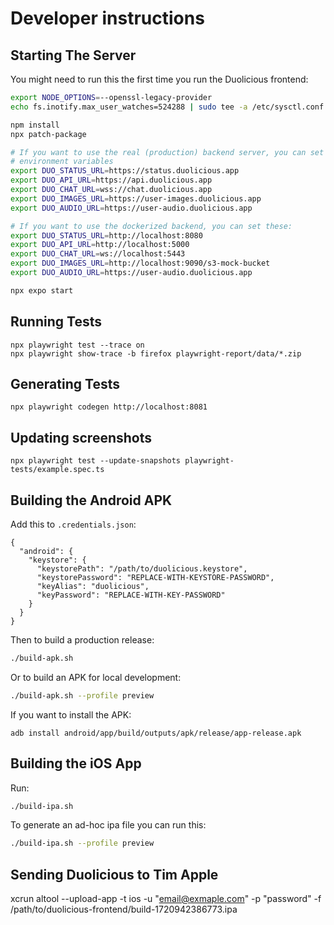 # Developer instructions

## Starting The Server

You might need to run this the first time you run the Duolicious frontend:

```bash
export NODE_OPTIONS=--openssl-legacy-provider
echo fs.inotify.max_user_watches=524288 | sudo tee -a /etc/sysctl.conf && sudo sysctl -p
```

```bash
npm install
npx patch-package

# If you want to use the real (production) backend server, you can set these
# environment variables
export DUO_STATUS_URL=https://status.duolicious.app
export DUO_API_URL=https://api.duolicious.app
export DUO_CHAT_URL=wss://chat.duolicious.app
export DUO_IMAGES_URL=https://user-images.duolicious.app
export DUO_AUDIO_URL=https://user-audio.duolicious.app

# If you want to use the dockerized backend, you can set these:
export DUO_STATUS_URL=http://localhost:8080
export DUO_API_URL=http://localhost:5000
export DUO_CHAT_URL=ws://localhost:5443
export DUO_IMAGES_URL=http://localhost:9090/s3-mock-bucket
export DUO_AUDIO_URL=https://user-audio.duolicious.app

npx expo start
```

## Running Tests

```
npx playwright test --trace on
npx playwright show-trace -b firefox playwright-report/data/*.zip
```

## Generating Tests

```
npx playwright codegen http://localhost:8081
```

## Updating screenshots

```
npx playwright test --update-snapshots playwright-tests/example.spec.ts
```

## Building the Android APK

Add this to `.credentials.json`:

```
{
  "android": {
    "keystore": {
      "keystorePath": "/path/to/duolicious.keystore",
      "keystorePassword": "REPLACE-WITH-KEYSTORE-PASSWORD",
      "keyAlias": "duolicious",
      "keyPassword": "REPLACE-WITH-KEY-PASSWORD"
    }
  }
}
```

Then to build a production release:

```bash
./build-apk.sh
```

Or to build an APK for local development:

```bash
./build-apk.sh --profile preview
```

If you want to install the APK:

```
adb install android/app/build/outputs/apk/release/app-release.apk
```

## Building the iOS App

Run:

```bash
./build-ipa.sh
```

To generate an ad-hoc ipa file you can run this:

```bash
./build-ipa.sh --profile preview
```

## Sending Duolicious to Tim Apple

xcrun altool --upload-app -t ios -u "email@exmaple.com" -p "password" -f /path/to/duolicious-frontend/build-1720942386773.ipa

